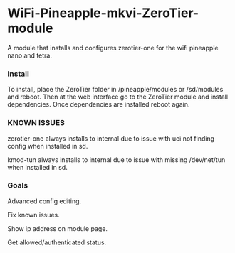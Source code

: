 # WiFi-Pineapple-mkvi-ZeroTier-module
A module that installs and configures zerotier-one for the wifi pineapple nano and tetra.

### Install

To install, place the ZeroTier folder in /pineapple/modules or /sd/modules and reboot.
Then at the web interface go to the ZeroTier module and install dependencies.
Once dependencies are installed reboot again.

### KNOWN ISSUES

zerotier-one always installs to internal due to issue with uci not finding config when installed in sd.

kmod-tun always installs to internal due to issue with missing /dev/net/tun when installed in sd.

### Goals

Advanced config editing.

Fix known issues.

Show ip address on module page.

Get allowed/authenticated status.
